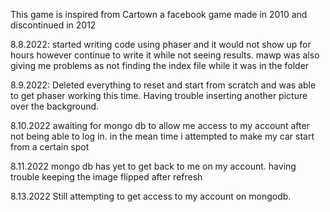 This game is inspired from Cartown a facebook game made in 2010 and discontinued in 2012

8.8.2022: started writing code using phaser and it would not show up for hours however continue to write it while not seeing results. mawp was also giving me problems as not finding the index file while it was in the folder

8.9.2022: Deleted everything to reset and start from scratch and was able to get phaser working this time. Having trouble inserting another picture over the background.

8.10.2022 awaiting for mongo db to allow me access to my account after not being able to log in. in the mean time i attempted to make my car start from a certain spot

8.11.2022 mongo db has yet to get back to me on my account. having trouble keeping the image flipped after refresh

8.13.2022 Still attempting to get access to my account on mongodb.
